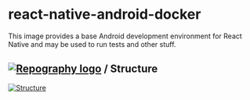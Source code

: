 # react-native-android-docker
This image provides a base Android development environment for React Native and may be used to run tests and other stuff.

## [![Repography logo](https://images.repography.com/logo.svg)](https://repography.com) / Structure
[![Structure](https://images.repography.com/35428199/sudheerneo/react-native-android-docker/structure/USXjq6_snep-9Mv7gCrFNe1hpz6PzFGK-TiodKoJbXs/S-xgV7I53g6vVV1t-uSG6iwTbs6c2_Rw3l1ztLNJmHU_table.svg)](https://github.com/sudheerneo/react-native-android-docker)

